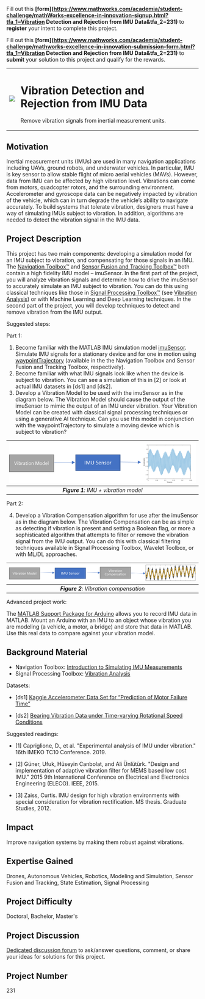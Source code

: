 Fill out this <strong>[form](https://www.mathworks.com/academia/student-challenge/mathWorks-excellence-in-innovation-signup.html?tfa_1=Vibration Detection and Rejection from IMU Data&tfa_2=231)</strong> to **register** your intent to complete this project.

Fill out this <strong>[form](https://www.mathworks.com/academia/student-challenge/mathworks-excellence-in-innovation-submission-form.html?tfa_1=Vibration Detection and Rejection from IMU Data&tfa_2=231)</strong> to **submit** your solution to this project and qualify for the rewards.

<table>
<td><img src="https://gist.githubusercontent.com/robertogl/e0115dc303472a9cfd52bbbc8edb7665/raw/vibration.png"  width=500 /></td>
<td><p><h1>Vibration Detection and Rejection from IMU Data</h1></p>
<p>Remove vibration signals from inertial measurement units.</p>
</table>

## Motivation

Inertial measurement units (IMUs) are used in many navigation applications including UAVs, ground robots, and underwater vehicles. In particular, IMU is key sensor to allow stable flight of micro aerial vehicles (MAVs). However, data from IMU can be affected by high vibration level. Vibrations can come from motors, quadcopter rotors, and the surrounding environment. Accelerometer and gyroscope data can be negatively impacted by vibration of the vehicle, which can in turn degrade the vehicle’s ability to navigate accurately. To build systems that tolerate vibration, designers must have a way of simulating IMUs subject to vibration. In addition, algorithms are needed to detect the vibration signal in the IMU data.

## Project Description

 This project has two main components: developing a simulation model for an IMU subject to vibration, and compensating for those signals in an IMU. The [Navigation Toolbox™](https://www.mathworks.com/products/navigation.html) and [Sensor Fusion and Tracking Toolbox™](https://www.mathworks.com/products/sensor-fusion-and-tracking.html) both contain a high fidelity IMU model – imuSensor. In the first part of the project, you will analyze vibration signals and determine how to drive the imuSensor to accurately simulate an IMU subject to vibration. You can do this using classical techniques like those in [Signal Processing Toolbox™](https://www.mathworks.com/products/signal.html) (see [Vibration Analysis](https://www.mathworks.com/help/signal/vibration-analysis.html?s_tid=CRUX_lftnav)) or with Machine Learning and Deep Learning techniques. In the second part of the project, you will develop techniques to detect and remove vibration from the IMU output.

Suggested steps:

Part 1:

1.	Become familiar with the MATLAB IMU simulation model [imuSensor](https://www.mathworks.com/help/nav/ref/imusensor-system-object.html). Simulate IMU signals for a stationary device and for one in motion using [waypointTrajectory](https://www.mathworks.com/help/fusion/ref/waypointtrajectory-system-object.html) (available in the the Navigation Toolbox and Sensor Fusion and Tracking Toolbox, respectively).
2.	Become familiar with what IMU signals look like when the device is subject to vibration. You can see a simulation of this in [2] or look at actual IMU datasets in [ds1] and [ds2].
3.	Develop a Vibration Model to be used with the imuSensor as in the diagram below. The Vibration Model should cause the output of the imuSensor to mimic the output of an IMU under vibration. Your Vibration Model can be created with classical signal processing techniques or using a generative AI technique. Can you use this model in conjunction with the waypointTrajectory to simulate a moving device which is subject to vibration?

| ![vibrationModel ](vibrationModel.png) | 
|:--:| 
| ***Figure 1**: IMU + vibration model* |

Part 2:

4.	Develop a Vibration Compensation algorithm for use after the imuSensor as in the diagram below. The Vibration Compensation can be as simple as detecting if vibration is present and setting a Boolean flag, or more a sophisticated algorithm that attempts to filter or remove the vibration signal from the IMU output. You can do this with classical filtering techniques available in Signal Processing Toolbox, Wavelet Toolbox, or with ML/DL approaches.

| ![vibrationCompensation](VibrationCompensation.png) | 
|:--:| 
| ***Figure 2**: Vibration compensation* |

Advanced project work:
 
The [MATLAB Support Package for Arduino](https://www.mathworks.com/matlabcentral/fileexchange/47522-matlab-support-package-for-arduino-hardware) allows you to record IMU data in MATLAB. Mount an Arduino with an IMU to an object whose vibration you are modeling (a vehicle, a motor, a bridge) and store that data in MATLAB. Use this real data to compare against your vibration model.


## Background Material
 
- Navigation Toolbox: [Introduction to Simulating IMU Measurements](https://www.mathworks.com/help/nav/ug/introduction-to-simulating-imu-measurements.html)
- Signal Processing Toolbox: [Vibration Analysis](https://www.mathworks.com/help/signal/vibration-analysis.html?s_tid=CRUX_lftnav) 

Datasets:

- [ds1] [Kaggle Accelerometer Data Set for “Prediction of Motor Failure Time”](https://www.kaggle.com/datasets/dhinaharp/accelerometer-data-set)

- [ds2] [Bearing Vibration Data under Time-varying Rotational Speed Conditions](https://data.mendeley.com/datasets/v43hmbwxpm/2)

Suggested readings:

- [1]	Capriglione, D., et al. "Experimental analysis of IMU under vibration." 16th IMEKO TC10 Conference. 2019.

- [2]	Güner, Ufuk, Hüseyin Canbolat, and Ali Ünlütürk. "Design and implementation of adaptive vibration filter for MEMS based low cost IMU." 2015 9th International Conference on Electrical and Electronics Engineering (ELECO). IEEE, 2015.

- [3]	Zaiss, Curtis. IMU design for high vibration environments with special consideration for vibration rectification. MS thesis. Graduate Studies, 2012.


## Impact

 Improve navigation systems by making them robust against vibrations.

## Expertise Gained 

Drones, Autonomous Vehicles, Robotics, Modeling and Simulation, Sensor Fusion and Tracking, State Estimation, Signal Processing


## Project Difficulty

Doctoral, Bachelor, Master's

## Project Discussion

[Dedicated discussion forum](https://github.com/mathworks/MathWorks-Excellence-in-Innovation/discussions/65) to ask/answer questions, comment, or share your ideas for solutions for this project.

## Project Number

231
